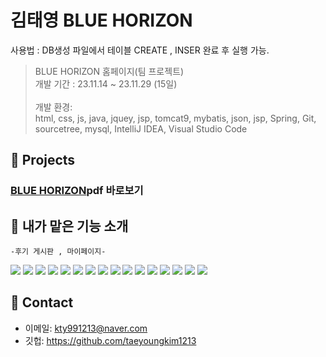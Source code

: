 # 김태영 BLUE HORIZON
사용법 : DB생성 파일에서 테이블 CREATE , INSER 완료 후 실행 가능.
<br>
>BLUE HORIZON 홈페이지(팀 프로젝트)  <br>
>개발 기간 : 23.11.14 ~ 23.11.29 (15일)<br>
>  <br>
>개발 환경:  <br>
> html, css, js, java, jquey, jsp, tomcat9, mybatis, json, jsp, Spring, Git, sourcetree, 
	mysql, IntelliJ IDEA, Visual Studio Code<br>


## :pushpin: Projects
 ###  [BLUE HORIZON](https://drive.google.com/file/d/1Aqk8rdy-Go0vhdKua8hBnC3ZLcbxmKp8/view?usp=drive_link)pdf 바로보기

## :pushpin: 내가 맡은 기능 소개<br>
    -후기 게시판 , 마이페이지-
<img src="./README_IMG/013.png">
<img src="./README_IMG/014.png">
<img src="./README_IMG/015.png">
<img src="./README_IMG/016.png">
<img src="./README_IMG/017.png">
<img src="./README_IMG/018.png">
<img src="./README_IMG/019.png">
<img src="./README_IMG/020.png">
<img src="./README_IMG/021.png">
<img src="./README_IMG/022.png">
<img src="./README_IMG/023.png">
<img src="./README_IMG/024.png">
<img src="./README_IMG/025.png">
<img src="./README_IMG/026.png">
<img src="./README_IMG/027.png">
<img src="./README_IMG/028.png">

</br>

## :pushpin: Contact
- 이메일: kty991213@naver.com
- 깃헙: https://github.com/taeyoungkim1213

</br>





